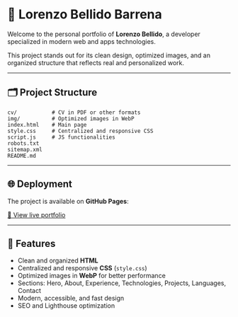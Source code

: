 # 🚀 Lorenzo Bellido Barrena

Welcome to the personal portfolio of **Lorenzo Bellido**, a developer specialized in modern web and apps technologies.

This project stands out for its clean design, optimized images, and an organized structure that reflects real and personalized work.

---

## 🗂️ Project Structure

```
cv/           # CV in PDF or other formats
img/          # Optimized images in WebP
index.html    # Main page
style.css     # Centralized and responsive CSS
script.js     # JS functionalities
robots.txt
sitemap.xml
README.md
```

---

## 🌐 Deployment

The project is available on **GitHub Pages**:

[🔗 View live portfolio](https://lorenzobellidobarrena.github.io/Portafolio/)

---

## 🎨 Features

- Clean and organized **HTML**
- Centralized and responsive **CSS** (`style.css`)
- Optimized images in **WebP** for better performance
- Sections: Hero, About, Experience, Technologies, Projects, Languages, Contact
- Modern, accessible, and fast design
- SEO and Lighthouse optimization
